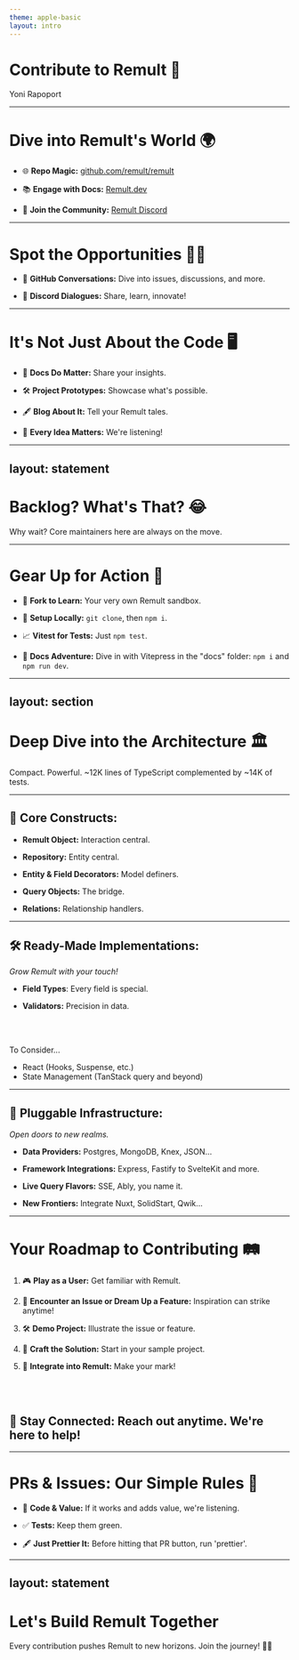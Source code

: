 ```yaml
---
theme: apple-basic
layout: intro
---
```

# Contribute to Remult 🚀

<div class="absolute bottom-10">
  <span class="font-700">
    Yoni Rapoport
  </span>
</div>


<!--
- Ask audience - Who's working on / contributing to open-source?
- Let's make this interactive - stop me when you have a question


-->
---

# Dive into Remult's World 🌍

- 🌐 **Repo Magic:** [github.com/remult/remult](https://github.com/remult/remult)

- 📚 **Engage with Docs:** [Remult.dev](https://remult.dev)

- 🎉 **Join the Community:** [Remult Discord](https://discord.gg/GXHk7ZfuG5)

---

# Spot the Opportunities 🕵️‍♂️

- 📝 **GitHub Conversations:** Dive into issues, discussions, and more.

- 💬 **Discord Dialogues:** Share, learn, innovate!

---

# It's Not Just About the Code 🖥️

- 📖 **Docs Do Matter:** Share your insights.

- 🛠️ **Project Prototypes:** Showcase what's possible.

- 🖋️ **Blog About It:** Tell your Remult tales.

- 📣 **Every Idea Matters:** We're listening!

---
layout: statement
---

# Backlog? What's That? 😂

Why wait? Core maintainers here are always on the move.

---

# Gear Up for Action 🔧

- 🍴 **Fork to Learn:** Your very own Remult sandbox.

- 🔧 **Setup Locally:** `git clone`, then `npm i`.

- 📈 **Vitest for Tests:** Just `npm test`.

- 📘 **Docs Adventure:** Dive in with Vitepress in the "docs" folder: `npm i` and `npm run dev`. 

---
layout: section
---

# Deep Dive into the Architecture 🏛️

Compact. Powerful. ~12K lines of TypeScript complemented by ~14K of tests.

---

## 🧠 Core Constructs:

- **Remult Object:** Interaction central.

- **Repository:** Entity central.

- **Entity & Field Decorators:** Model definers.

- **Query Objects:** The bridge.

- **Relations:** Relationship handlers.

---

## 🛠️ Ready-Made Implementations:

_Grow Remult with your touch!_

- **Field Types**: Every field is special.

- **Validators:** Precision in data.

<br/><br/>

To Consider...
- React (Hooks, Suspense, etc.)
- State Management (TanStack query and beyond)
  
---

## 🔌 Pluggable Infrastructure:

_Open doors to new realms._

- **Data Providers:** Postgres, MongoDB, Knex, JSON...

- **Framework Integrations:** Express, Fastify to SvelteKit and more.

- **Live Query Flavors:** SSE, Ably, you name it.

- **New Frontiers:** Integrate Nuxt, SolidStart, Qwik...

---

# Your Roadmap to Contributing 🛤️

1. 🎮 **Play as a User:** Get familiar with Remult.

2. 🧩 **Encounter an Issue or Dream Up a Feature:** Inspiration can strike anytime!

3. 🛠️ **Demo Project:** Illustrate the issue or feature.

4. 🔧 **Craft the Solution:** Start in your sample project.

5. 🔀 **Integrate into Remult:** Make your mark!

<br/><br/> 

## 💬 **Stay Connected:** Reach out anytime. We're here to help!

---

# PRs & Issues: Our Simple Rules 📜

- 🔄 **Code & Value:** If it works and adds value, we're listening.

- ✅ **Tests:** Keep them green.

- 🖋️ **Just Prettier It:** Before hitting that PR button, run 'prettier'.


---
layout: statement
---

# Let's Build Remult Together

Every contribution pushes Remult to new horizons. Join the journey! 🌱🌟